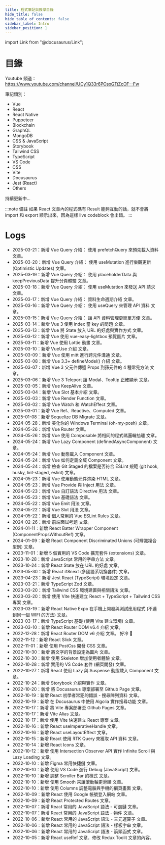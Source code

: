 ```yaml
---
title: 程式筆記與教學目錄
hide_title: false
hide_table_of_contents: false
sidebar_label: Intro
sidebar_position: 1
---
```


import Link from "@docusaurus/Link";

# 目錄

Youtube 頻道：
https://www.youtube.com/channel/UCy1Q33r6POsxGTtZcOF--Fw

筆記類別：

-   <Link to="/docs/category/vue">Vue</Link>
-   <Link to="/docs/category/react">React</Link>
-   <Link to="/docs/category/react-native">React Native</Link>
-   <Link to="/docs/category/puppeteer">Puppeteer</Link>
-   <Link to="/docs/category/blockchain">Blockchain</Link>
-   <Link to="/docs/category/graphql">GraphQL</Link>
-   <Link to="/docs/category/mongodb">MongoDB</Link>
-   <Link to="/docs/category/css--javascript">CSS & JavaScript</Link>
-   <Link to="/docs/category/storybook">Storybook</Link>
-   <Link to="/docs/category/tailwind-css">Tailwind CSS</Link>
-   <Link to="/docs/category/typescript">TypeScript</Link>
-   <Link to="/docs/category/vs-code">VS Code</Link>
-   <Link to="/docs/category/css">CSS</Link>
-   <Link to="/docs/category/vite">Vite</Link>
-   <Link to="/docs/category/docusaurus">Docusaurus</Link>
-   <Link to="/docs/category/jest-react">Jest (React)</Link>
-   <Link to="/docs/category/others">Others</Link>

持續更新中...

:::note 備註
如果 React 文章內的程式碼有 Result 能夠互動的話，就不會將 import 和 export 顯示出來，因為這樣 live codeblock 會出錯。
:::

# Logs

-   2025-03-21：新增 <Link to="/docs/Vue/Vue-30/Vue-Query-Prefetching">Vue Query 介紹： 使用 prefetchQuery 來預先載入資料</Link> 文章。
-   2025-03-20：新增 <Link to="/docs/Vue/Vue-30/Vue-Query-Optimistic-Updates">Vue Query 介紹： 使用 useMutation 進行樂觀更新 (Optimistic Updates)</Link> 文章。
-   2025-03-19：新增 <Link to="/docs/Vue/Vue-30/Vue-Query-Page-UX">Vue Query 介紹： 使用 placeholderData 與 keepPreviousData 提升分頁體驗</Link> 文章。
-   2025-03-18：新增 <Link to="/docs/Vue/Vue-30/Vue-Query-Use-Mutation">Vue Query 介紹： 使用 useMutation 來發送 API 請求</Link> 文章。
-   2025-03-17：新增 <Link to="/docs/Vue/Vue-30/Vue-Query-Lifecycle">Vue Query 介紹： 資料生命週期介紹</Link> 文章。
-   2025-03-16：新增 <Link to="/docs/Vue/Vue-30/Vue-Use-Query">Vue Query 介紹： 使用 useQuery 來管理 API 資料</Link> 文章。
-   2025-03-15：新增 <Link to="/docs/Vue/Vue-30/Vue-Query-Intro">Vue Query 介紹： 讓 API 資料管理更簡單方便</Link> 文章。
-   2025-03-14：新增 <Link to="/docs/Vue/Vue-30/Vue-Key-index">Vue 3 使用 index 當 key 的問題</Link> 文章。
-   2025-03-13：新增 <Link to="/docs/Vue/Vue-30/Vue-URL-State">Vue 將 State 放入 URL 的好處與實作方式</Link> 文章。
-   2025-03-12：新增 <Link to="/docs/Vue/Vue-30/Vue-ImagePreview">Vue 使用 vue-easy-lightbox 預覽圖片</Link> 文章。
-   2025-03-11：新增 <Link to="/docs/Vue/Vue-30/Vue-Lottie">Vue 使用 Lottie 動畫</Link> 文章。
-   2025-03-10：新增 <Link to="/docs/Vue/Vue-30/Vue-Use">VueUse 介紹</Link> 文章。
-   2025-03-09：新增 <Link to="/docs/Vue/Vue-30/Vue-Mitt">Vue 使用 mitt 進行跨元件溝通</Link> 文章。
-   2025-03-08：新增 <Link to="/docs/Vue/Vue-30/Vue-Define-Model">Vue 3.3+ defineModel() 介紹</Link> 文章。
-   2025-03-07：新增 <Link to="/docs/Vue/Vue-30/Vue-Props">Vue 3 父元件傳遞 Props 到孫元件的 4 種常見方法</Link> 文章。
-   2025-03-06：新增 <Link to="/docs/Vue/Vue-30/Vue3-Teleport">Vue 3 Teleport 讓 Modal、Tooltip 正確顯示</Link> 文章。
-   2025-03-05：新增 <Link to="/docs/Vue/Vue-30/Vue-Keepalive">Vue KeepAlive</Link> 文章。
-   2025-03-04：新增 <Link to="/docs/Vue/Vue-30/Vue-Slot">Vue Slot 基本介紹</Link> 文章。
-   2025-03-03：新增 <Link to="/docs/Vue/Vue-30/Vue-Render-Function">Vue Render Function</Link> 文章。
-   2025-03-02：新增 <Link to="/docs/Vue/Vue-30/Vue-Watch-WatchEffect">Vue Watch 和 WatchEffect</Link> 文章。
-   2025-03-01：新增 <Link to="/docs/Vue/Vue-30/Vue-Ref-Reactive-Computed">Vue Ref、Reactive、Computed</Link> 文章。
-   2025-01-08：新增 <Link to="/docs/Sequelize/Sequelize-DB-Migrate">Sequelize DB Migrate</Link> 文章。
-   2024-05-28：新增 <Link to="/docs/Others/Windows-Terminal-Better">美化你的 Windows Terminal (oh-my-posh)</Link> 文章。
-   2024-05-26：新增 <Link to="/docs/Vue/Vue-Router">Vue Router</Link> 文章。
-   2024-05-26：新增 <Link to="/docs/Vue/Vue-Composable">Vue 使用 Composable 將相同的程式碼邏輯抽離</Link> 文章。
-   2024-05-24：新增 <Link to="/docs/Vue/Vue-Lazy-Component">Vue Lazy Component (definedAsyncComponent)</Link> 文章。
-   2024-05-24：新增 <Link to="/docs/Vue/Vue-Dynamic-Render-Component">Vue 動態載入 Component</Link> 文章。
-   2024-05-24：新增 <Link to="/docs/Vue/Vue-Global-Component">Vue 如何定義全域 Component</Link> 文章。
-   2024-05-24：新增 <Link to="/docs/Others/Husky-Lint-Staged">檢查 Git Staged 的檔案是否符合 ESLint 規範 (git hook, husky, lint-staged, eslint)</Link> 文章。
-   2024-05-23：新增 <Link to="/docs/Vue/Vue-Dynamic-Render-HTML">Vue 使用動態元件渲染 HTML</Link> 文章。
-   2024-05-23：新增 <Link to="/docs/Vue/Vue-Provide-Inject">Vue Provide 與 Inject 用法</Link> 文章。
-   2024-05-23：新增 <Link to="/docs/Vue/Vue-Directive">Vue 自訂語法 Directive 用法</Link> 文章。
-   2024-05-23：新增 <Link to="/docs/Vue/Vue-Basic">Vue 基礎語法</Link> 文章。
-   2024-05-22：新增 <Link to="/docs/Vue/Vue-Emit">Vue Emit 用法</Link> 文章。
-   2024-05-22：新增 <Link to="/docs/Vue/Vue-Slot">Vue Slot 用法</Link> 文章。
-   2024-05-22：新增 <Link to="/docs/Vue/Vue-ESLint">個人常用的 Vue ESLint Rules</Link> 文章。
-   2024-02-26：新增 <Link to="/docs/Others/interview">前端面試考題</Link> 文章。
-   2024-01-11：新增 <Link to="/docs/TypeScript/TypeScript-Wrapper-Component">React Batter Wrapper Component (ComponentPropsWithoutRef)</Link> 文章。
-   2024-01-09：新增 <Link to="/docs/TypeScript/TypeScript-Discriminated-Unions">React Component Discriminated Unions (可辨識複合型別)</Link> 文章。
-   2023-11-01：新增 <Link to="/docs/VS%20Code/vsCodeExtensions2">5 個實用的 VS Code 擴充套件 (extensions)</Link> 文章。
-   2023-10-28：新增 <Link to="/docs/JavaScript/string">JavaScript 常用的字串方法</Link> 文章。
-   2023-10-24：新增 <Link to="/docs/React/Tips/React-State-URL">React State 放在 URL 的好處</Link> 文章。
-   2023-05-30：新增 <Link to="/docs/React/Package/React-i18next">React i18next (多國語系切換套件)</Link> 文章。
-   2023-04-23：新增 <Link to="/docs/Jest/Jest-React">Jest React (TypeScript) 環境設定</Link> 文章。
-   2023-03-21：新增 <Link to="/docs/TypeScript/TypeScript-Zod">TypeScript Zod</Link> 文章。
-   2023-03-20：新增 <Link to="/docs/Tailwind/Tailwind-Setup">Tailwind CSS 環境建置與相關語法</Link> 文章。
-   2023-03-20：新增 <Link to="/docs/Vite/React-Ts-Tailwind">使用 Vite 快速建立 React + TypeScript + Tailwind CSS 專案</Link> 文章。
-   2023-03-19：新增 <Link to="/docs/React%20Native/expogo">React Native Expo 在手機上開發與測試應用程式 (不連到同一個 WIFI 的方法)</Link> 文章。
-   2023-03-17：新增 <Link to="/docs/TypeScript/TypeScript-Basic">TypeScript 基礎 (使用 Vite 建立環境)</Link> 文章。
-   2023-03-10：新增 <Link to="/docs/React/Package/React-Router-Dom-v6-4">React Router DOM v6.4 介紹</Link> 文章。
-   2022-12-28：新增 <Link to="/docs/React/Package/React-Router-Dom-v6">React Router DOM v6 介紹</Link> 文章。 好冷 🥶
-   2022-11-12：新增 <Link to="/docs/React/Package/React-Slick">React Slick</Link> 文章。
-   2022-11-01：新增 <Link to="/docs/JavaScript/postcss">使用 PostCss 開發 CSS</Link> 文章。
-   2022-10-30：新增 <Link to="/docs/CSS/textImage">將文字的背景設定為圖片</Link> 文章。
-   2022-10-30：新增 <Link to="/docs/JavaScript/skeleton">使用 Skeleton 增加使用者體驗</Link> 文章。
-   2022-10-28：新增 <Link to="/docs/VS%20Code/vsCodeExtensions">實用的 VS Code 套件 (網頁開發)</Link> 文章。
-   2022-10-27：新增 <Link to="/docs/React/Tips/React-Lazy">React 使用 Lazy 與 Suspense 動態載入 Component</Link> 文章。
-   2022-10-24：新增 <Link to="/docs/Stroybook/Storybook-Basic">Storybook 介紹與實作</Link> 文章。
-   2022-10-20：新增 <Link to="/docs/Docusaurus/Docusaurus-Github">將 Docusaurus 專案部署至 Github Page</Link> 文章。
-   2022-10-19：新增 <Link to="/docs/React/Tips/React-Search">React 初學者常犯的錯誤 - 搜尋陣列資料</Link> 文章。
-   2022-10-19：新增 <Link to="/docs/Docusaurus/Algolia">在 Docusaurus 中使用 Algolia 實作搜尋功能</Link> 文章。
-   2022-10-17：新增 <Link to="/docs/Vite/Vite-Github-Pages">將 Vite 專案部署至 Github Pages</Link> 文章。
-   2022-10-17：新增 <Link to="/docs/Vite/Vite-Alias">Vite Alias</Link> 文章。
-   2022-10-17：新增 <Link to="/docs/Vite/React-Vite">使用 Vite 快速建立 React 專案</Link> 文章。
-   2022-10-16：新增 <Link to="/docs/React/Hooks/React-useImperativeHandle">React useImperativeHandle</Link> 文章。
-   2022-10-16：新增 <Link to="/docs/React/Hooks/React-useLayoutEffect">React useLayoutEffect</Link> 文章。
-   2022-10-15：新增 <Link to="/docs/React/Package/React-RTK-Query">React 使用 RTK Query 來獲取 API 資料</Link> 文章。
-   2022-10-14：新增 <Link to="/docs/React/Package/React-Icons">React Icons</Link> 文章。
-   2022-10-12：新增 <Link to="/docs/JavaScript/intersectionObserver">使用 Intersection Observer API 實作 Infinite Scroll 與 Lazy Loading</Link> 文章。
-   2022-10-10：新增 <Link to="/docs/Others/figmaShortcut">Figma 常用快捷鍵</Link> 文章。
-   2022-10-10：新增 <Link to="/docs/VS%20Code/vsCodeDebug">使用 VS Code 進行 Debug (JavaScript)</Link> 文章。
-   2022-10-10：新增 <Link to="/docs/CSS/scrollerBar">調整 Scroller Bar 的樣式</Link> 文章。
-   2022-10-10：新增 <Link to="/docs/CSS/smoothScroll">使用 Smooth 來讓滾動軸更滑順</Link> 文章。
-   2022-10-10：新增 <Link to="/docs/CSS/columns">使用 Columns 調整電腦與手機的網頁畫面</Link> 文章。
-   2022-10-09：新增 <Link to="/docs/React/Package/React-Google-Auth">React 使用 Google 帳號登入網站</Link> 文章。
-   2022-10-09：新增 <Link to="/docs/React/Package/React-Protected-Routes">React Protected Routes</Link> 文章。
-   2022-10-07：新增 <Link to="/docs/React/Tips/React-Optional-Chaining">React 常用的 JavaScript 語法 - 可選鏈</Link> 文章。
-   2022-10-07：新增 <Link to="/docs/React/Tips/React-Objects">React 常用的 JavaScript 語法 - 物件</Link> 文章。
-   2022-10-06：新增 <Link to="/docs/React/Tips/React-Ternary-Operators">React 常用的 JavaScript 語法 - 三元運算子</Link> 文章。
-   2022-10-06：新增 <Link to="/docs/React/Tips/React-Template-String">React 常用的 JavaScript 語法 - 樣板字串</Link> 文章。
-   2022-10-06：新增 <Link to="/docs/React/Tips/React-Arrow-Function">React 常用的 JavaScript 語法 - 箭頭函式</Link> 文章。
-   2022-10-05：新增 <Link to="/docs/React/Hooks/React-useRef">React useRef</Link> 文章，修改 Redux Toolit 文章的內容。
